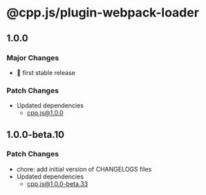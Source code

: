 # @cpp.js/plugin-webpack-loader

## 1.0.0

### Major Changes

- 🚀 first stable release

### Patch Changes

- Updated dependencies
  - cpp.js@1.0.0

## 1.0.0-beta.10

### Patch Changes

- chore: add initial version of CHANGELOGS files
- Updated dependencies
  - cpp.js@1.0.0-beta.33
